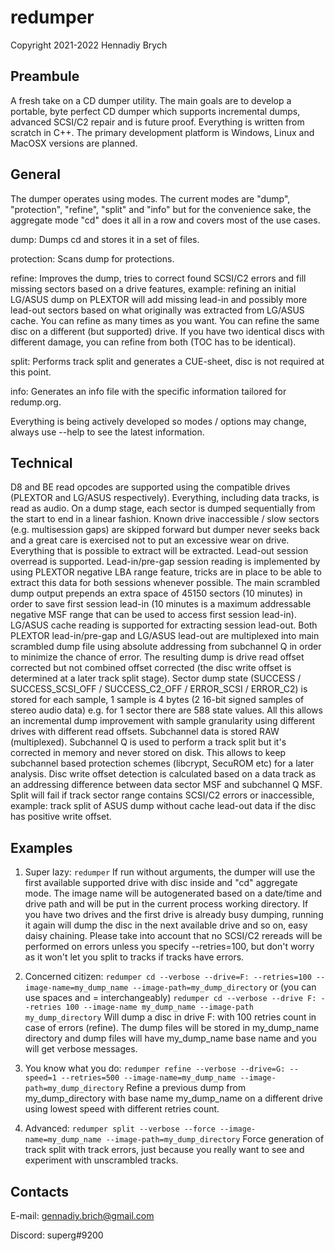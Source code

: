 # redumper
Copyright 2021-2022 Hennadiy Brych

## Preambule
A fresh take on a CD dumper utility. The main goals are to develop a portable, byte perfect CD dumper which supports incremental dumps, advanced SCSI/C2 repair and is future proof. Everything is written from scratch in C++. The primary development platform is Windows, Linux and MacOSX versions are planned.

## General
The dumper operates using modes. The current modes are "dump", "protection", "refine", "split" and "info" but for the convenience sake, the aggregate mode "cd" does it all in a row and covers most of the use cases.

dump: Dumps cd and stores it in a set of files.

protection: Scans dump for protections.

refine: Improves the dump, tries to correct found SCSI/C2 errors and fill missing sectors based on a drive features, example: refining an initial LG/ASUS dump on PLEXTOR will add missing lead-in and possibly more lead-out sectors based on what originally was extracted from LG/ASUS cache. You can refine as many times as you want. You can refine the same disc on a different (but supported) drive. If you have two identical discs with different damage, you can refine from both (TOC has to be identical).

split: Performs track split and generates a CUE-sheet, disc is not required at this point.

info: Generates an info file with the specific information tailored for redump.org.

Everything is being actively developed so modes / options may change, always use --help to see the latest information.

## Technical
D8 and BE read opcodes are supported using the compatible drives (PLEXTOR and LG/ASUS respectively). Everything, including data tracks, is read as audio. On a dump stage, each sector is dumped sequentially from the start to end in a linear fashion. Known drive inaccessible / slow sectors (e.g. multisession gaps) are skipped forward but dumper never seeks back and a great care is exercised not to put an excessive wear on drive. Everything that is possible to extract will be extracted. Lead-out session overread is supported. Lead-in/pre-gap session reading is implemented by using PLEXTOR negative LBA range feature, tricks are in place to be able to extract this data for both sessions whenever possible. The main scrambled dump output prepends an extra space of 45150 sectors (10 minutes) in order to save first session lead-in (10 minutes is a maximum addressable negative MSF range that can be used to access first session lead-in). LG/ASUS cache reading is supported for extracting session lead-out. Both PLEXTOR lead-in/pre-gap and LG/ASUS lead-out are multiplexed into main scrambled dump file using absolute addressing from subchannel Q in order to minimize the chance of error.
The resulting dump is drive read offset corrected but not combined offset corrected (the disc write offset is determined at a later track split stage). Sector dump state (SUCCESS / SUCCESS_SCSI_OFF / SUCCESS_C2_OFF / ERROR_SCSI / ERROR_C2) is stored for each sample, 1 sample is 4 bytes (2 16-bit signed samples of stereo audio data) e.g. for 1 sector there are 588 state values. All this allows an incremental dump improvement with sample granularity using different drives with different read offsets.
Subchannel data is stored RAW (multiplexed). Subchannel Q is used to perform a track split but it's corrected in memory and never stored on disk. This allows to keep subchannel based protection schemes (libcrypt, SecuROM etc) for a later analysis. Disc write offset detection is calculated based on a data track as an addressing difference between data sector MSF and subchannel Q MSF. Split will fail if track sector range contains SCSI/C2 errors or inaccessible, example: track split of ASUS dump without cache lead-out data if the disc has positive write offset. 

## Examples
1. Super lazy:
`redumper`
If run without arguments, the dumper will use the first available supported drive with disc inside and "cd" aggregate mode. The image name will be autogenerated based on a date/time and drive path and will be put in the current process working directory. If you have two drives and the first drive is already busy dumping, running it again will dump the disc in the next available drive and so on, easy daisy chaining. Please take into account that no SCSI/C2 rereads will be performed on errors unless you specify --retries=100, but don't worry as it won't let you split to tracks if tracks have errors.

2. Concerned citizen:
`redumper cd --verbose --drive=F: --retries=100 --image-name=my_dump_name --image-path=my_dump_directory`
or (you can use spaces and = interchangeably)
`redumper cd --verbose --drive F: --retries 100 --image-name my_dump_name --image-path my_dump_directory`
Will dump a disc in drive F: with 100 retries count in case of errors (refine). The dump files will be stored in my_dump_name directory and dump files will have my_dump_name base name and you will get verbose messages.

3. You know what you do:
`redumper refine --verbose --drive=G: --speed=1 --retries=500 --image-name=my_dump_name --image-path=my_dump_directory`
Refine a previous dump from my_dump_directory with base name my_dump_name on a different drive using lowest speed with different retries count.

4. Advanced:
`redumper split --verbose --force --image-name=my_dump_name --image-path=my_dump_directory`
Force generation of track split with track errors, just because you really want to see and experiment with unscrambled tracks.

## Contacts
E-mail: gennadiy.brich@gmail.com

Discord: superg#9200
